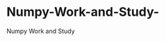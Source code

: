    # Numpy-Work-and-Study-
Numpy Work and Study 
                
                
                                  
                                                 
                                                                                                                               
                 
                                   
           
         
            
     

